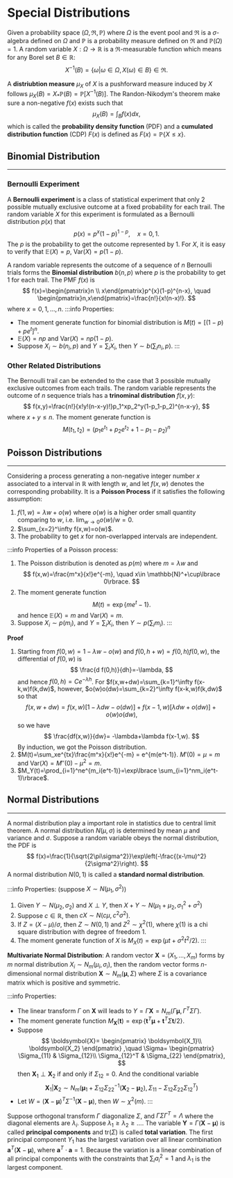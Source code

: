# Special Distributions

Given a probability space $(\Omega, \mathfrak{R},\mathbb{P})$ where $\Omega$ is the event pool and $\mathfrak{R}$ is a $\sigma$-algebra defined on $\Omega$ and $\mathbb{P}$ is a probability measure defined on $\mathfrak{R}$ and $\mathbb{P}(\Omega)=1$. A random variable $X:\Omega\to \mathbb{R}$ is a $\mathfrak{R}$-measurable function which means for any Borel set $B\in\mathbb{R}$:
$$
X^{-1}(B)=\lbrace\omega|\omega\in\Omega, X(\omega)\in B\rbrace \in\mathfrak{R}.
$$

A **distriubtion measure** $\mu_X$ of $X$ is a pushforward measure induced by $X$ follows $\mu_X(B)=X_*\mathbb{P}(B)=\mathbb{P}[X^{-1}(B)]$. The Randon-Nikodym's theorem make sure a non-negative $f(x)$ exists such that
$$
\mu_X(B)=\int_Bf(x)dx,
$$
which is called the **probability density function** (PDF) and a **cumulated distribution function** (CDP) $F(x)$ is defined as $F(x)=\mathbb{P}\lbrace X\le x\rbrace$.  

## Binomial Distribution
---
### Bernoulli Experiment
A **Bernoulli experiment** is a class of statistical experiment that only 2 possible mutually exclusive outcome at a fixed probability for each trail. The random variable $X$ for this experiment is formulated as a Bernoulli distribution $p(x)$ that
$$
p(x)=p^x(1-p)^{1-p},\quad x=0,1.
$$
The $p$ is the probability to get the outcome represented by $1$. For $X$, it is easy to verify that $\mathbb{E}(X)=p$, $\text{Var}(X)=p(1-p)$. 

A random variable represents the outcome of a sequence of $n$ Bernoulli trials forms the **Binomial distribution** $b(n,p)$ where $p$ is the probability to get 1 for each trail. The PMF $f(x)$ is
$$
f(x)=\begin{pmatrix}n \\ x\end{pmatrix}p^{x}(1-p)^{n-x}, \quad \begin{pmatrix}n,x\end{pmatrix}=\frac{n!}{x!(n-x)!}.
$$
where $x=0,1,\dots, n$. 
:::info Properties:
* The moment generate function for binomial distribution is $M(t)=[(1-p)+pe^t]^n$.
* $\mathbb{E}(X)=np$ and $\text{Var}(X)=np(1-p)$. 
* Suppose $X_i\sim b(n_i,p)$ and $Y=\sum_iX_i$, then $Y\sim b(\sum_in_i,p)$. 
:::

### Other Related Distributions
The Bernoulli trail can be extended to the case that 3 possible mutually exclusive outcomes from each trails. The random variable represents the outcome of $n$ sequence trials has a **trinominal distribution** $f(x,y)$:
$$
f(x,y)=\frac{n!}{x!y!(n-x-y)!}p_1^xp_2^y(1-p_1-p_2)^{n-x-y},
$$ 
where $x+y\le n$. The moment generate function is
$$
M(t_1,t_2)=(p_1e^{t_1}+p_2e^{t_2}+1-p_1-p_2)^n
$$

## Poisson Distributions
---
Considering a process generating a non-negative integer number $x$ associated to a interval in $\mathbb{R}$ with length $w$, and let $f(x,w)$ denotes the corresponding probability. It is a **Poisson Process** if it satisfies the following assumption:
1. $f(1,w)=\lambda w+o(w)$ where $o(w)$ is a higher order small quantity comparing to $w$, i.e. $\lim_{w\to0}o(w)/w=0$. 
2. $\sum_{x=2}^\infty f(x,w)=o(w)$. 
3. The probability to get $x$ for non-overlapped intervals are independent.

:::info Properties of a Poisson process:
1. The Poisson distribution is denoted as $p(m)$ where $m=\lambda w$ and
$$
f(x,w)=\frac{m^x}{x!}e^{-m}, \quad x\in \mathbb{N}^+\cup\lbrace 0\rbrace.
$$ 
2. The moment generate function 
$$
M(t)=\exp\lbrace m e^t-1\rbrace.
$$
and hence $\mathbb{E}(X)= m$ and $\text{Var}(X)=m$. 
3. Suppose $X_i\sim p(m_i)$, and $Y=\sum_iX_i$, then $Y\sim p(\sum_im_i)$.
:::

**Proof**
1. Starting from $f(0,w)=1-\lambda w-o(w)$ and $f(0,h+w)=f(0,h)f(0,w)$, the differential of $f(0,w)$ is
$$
\frac{d f(0,h)}{dh}=-\lambda,
$$
and hence $f(0,h)=Ce^{-\lambda h}$. For $f(x,w+dw)=\sum_{k=1}^\infty f(x-k,w)f(k,dw)$, however, $o(w)o(dw)=\sum_{k=2}^\infty f(x-k,w)f(k,dw)$ so that
$$
f(x,w+dw)=f(x,w)[1-\lambda dw-o(dw)]+f(x-1,w)[\lambda dw+o(dw)]+o(w)o(dw),
$$
so we have
$$
\frac{df(x,w)}{dw}= -\lambda+\lambda f(x-1,w).
$$
By induction, we got the Poisson distribution.
2. $M(t)=\sum_xe^{tx}\frac{m^x}{x!}e^{-m} = e^{m(e^t-1)}. $M'(0)=\mu=m$ and $\text{Var}(X)=M''(0)-\mu^2 = m$.
3. $M_Y(t)=\prod_{i=1}^ne^{m_i(e^t-1)}=\exp\lbrace \sum_{i=1}^nm_i(e^t-1)\rbrace$.


## Normal Distributions
---
A normal distribution play a important role in statistics due to central limit theorem. A normal distribution $N(\mu,\sigma)$ is determined by mean $\mu$ and variance and $\sigma$. Suppose a random variable obeys the normal distribution, the PDF is
$$
f(x)=\frac{1}{\sqrt{2\pi\sigma^2}}\exp\left(-\frac{(x-\mu)^2}{2\sigma^2}\right).
$$ 
A normal distribution $N(0,1)$ is called a **standard normal distribution**.

:::info Properties: (suppose $X\sim N(\mu_1,\sigma^2)$)
1. Given $Y\sim N(\mu_2,\sigma_2)$ and $X\perp Y$, then $X+Y\sim N(\mu_1+\mu_2,\sigma_1^2+\sigma^2)$
2. Suppose $c\in\mathbb{R}$, then $cX\sim N(c\mu,c^2\sigma^2)$. 
3. If $Z=(X-\mu)/\sigma$, then $Z\sim N(0,1)$ and $Z^2\sim\chi^2(1)$, where $\chi(1)$ is a chi square distribution with degree of freedom 1.
4. The moment generate function of $X$ is $M_X(t)=\exp(\mu t+\sigma^2 t^2/2)$. 
:::

**Multivariate Normal Distribution**: A random vector $\boldsymbol{X}=(X_1,\dots, X_m)$ forms by $m$ normal distribution $X_i\sim N_m(\mu_i,\sigma_i)$, then the random vector forms $n$-dimensional normal distribution $\boldsymbol{X}\sim N_m(\boldsymbol{\mu}, \Sigma)$ where $\Sigma$ is a covariance matrix which is positive and symmetric. 

:::info Properties:
* The linear transform $\Gamma$ on $\boldsymbol{X}$ will leads to $Y=\Gamma\boldsymbol{X} = N_m(\Gamma\boldsymbol{\mu},\Gamma^T\Sigma\Gamma)$. 
* The moment generate function $M_{\boldsymbol{X}}(\boldsymbol{t})=\exp\lbrace \boldsymbol{t}^T\boldsymbol{\mu}+\boldsymbol{t}^T\Sigma\boldsymbol{t}/2\rbrace$. 
* Suppose 
$$
\boldsymbol{X}=
\begin{pmatrix}
\boldsymbol{X_1}\\
\boldsymbol{X_2}
\end{pmatrix}
,\quad \Sigma= 
\begin{pmatrix}
\Sigma_{11} & \Sigma_{12}\\
\Sigma_{12}^T & \Sigma_{22}
\end{pmatrix},
$$
then $\boldsymbol{X}_1\perp\boldsymbol{X}_2$ if and only if $\Sigma_{12}=0$. And the conditional variable 
$$
\boldsymbol{X}_1|\boldsymbol{X}_2\sim N_m(\boldsymbol{\mu}_1+\Sigma_{12}\Sigma_{22}^{-1}(\boldsymbol{X}_2-\boldsymbol{\mu}_2), \Sigma_{11}-\Sigma_{12}\Sigma_{22}\Sigma_{12}^T)
$$
* Let $W=(\boldsymbol{X}-\boldsymbol{\mu})^T\Sigma^{-1}(\boldsymbol{X}-\boldsymbol{\mu})$, then $W\sim\chi^2(m)$.
:::

Suppose orthogonal transform $\Gamma$ diagonalize $\Sigma$, and $\Gamma\Sigma\Gamma^T=\Lambda$ where the diagonal elements are $\lambda_i$. Suppose $\lambda_1\ge\lambda_2\ge\dots$. The variable $\boldsymbol{Y}=\Gamma(\boldsymbol{X}-\boldsymbol{\mu})$ is called **principal components** and $\text{tr}(\Sigma)$ is called **total variation**. The first principal component $Y_1$ has the largest variation over all linear combination $\boldsymbol{a}^T(\boldsymbol{X}-\boldsymbol{\mu})$, where $\boldsymbol{a}^T\cdot\boldsymbol{a} = 1$. Because the variation is a linear combination of all principal components with the constraints that $\sum_ia_i^2=1$ and $\lambda_1$ is the largest component.

